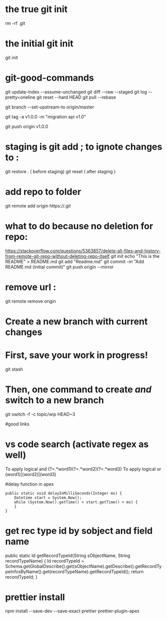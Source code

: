 # the true git init 
rm -rf .git

# the initial  git init 
git init 

# git-good-commands
git update-index --assume-unchanged  <file>
git diff --raw --staged
git log --pretty=oneline
git reset --hard HEAD
git pull --rebase

git branch --set-upstream-to origin/master


 git tag -a v1.0.0 -m "migration api v1.0"

 git push origin v1.0.0



# staging is git add ; to ignote changes to : 
git restore . ( before staging)
git reset ( after staging )



# add repo to folder
git remote add origin https://<urkl>.git

# what to do because no deletion for repo:
https://stackoverflow.com/questions/5363857/delete-all-files-and-history-from-remote-git-repo-without-deleting-repo-itself
git init 
echo "This is the README" > README.md
git add "Readme.md"
git commit -m "Add README.md (initial commit)"
git push origin --mirror



# remove url : 
git remote remove origin


# Create a new branch with current changes 
# First, save your work in progress!
git stash
# Then, one command to create *and* switch to a new branch
git switch -f -c topic/wip HEAD~3

#good links
# vs code search (activate regex as well)
To apply logical and (?=.*word1)(?=.*word2)(?=.*word3)
To apply logical or (word1)|(word2)|(word3)

#delay function in apex

    public static void delayInMilliSeconds(Integer ms) {
        Datetime start = System.Now();
        while (System.Now().getTime() < start.getTime() + ms) {
        }
    }

# get rec type id by sobject and field name
   public static Id getRecordTypeId(String sObjectName, String recordTypeName) {
        Id recordTypeId = Schema.getGlobalDescribe().get(sObjectName).getDescribe().getRecordTypeInfosByName().get(recordTypeName).getRecordTypeId();
        return recordTypeId;
    }
# prettier install

npm install --save-dev --save-exact prettier prettier-plugin-apex

